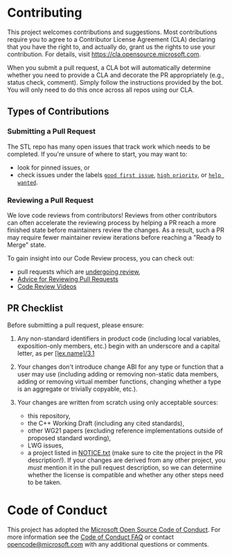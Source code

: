 # Contributing

This project welcomes contributions and suggestions. Most contributions require you to agree to a
Contributor License Agreement (CLA) declaring that you have the right to, and actually do, grant us
the rights to use your contribution. For details, visit https://cla.opensource.microsoft.com.

When you submit a pull request, a CLA bot will automatically determine whether you need to provide
a CLA and decorate the PR appropriately (e.g., status check, comment). Simply follow the instructions
provided by the bot. You will only need to do this once across all repos using our CLA.

## Types of Contributions

### Submitting a Pull Request
The STL repo has many open issues that track work which needs to be completed.
If you're unsure of where to start, you may want to:
 * look for pinned issues, or
 * check issues under the labels [`good first issue`][label:"good first issue"], 
  [`high priority`][label:"high priority"], or [`help wanted`][label:"help wanted"].

### Reviewing a Pull Request

We love code reviews from contributors! Reviews from other contributors can often accelerate the reviewing process
by helping a PR reach a more finished state before maintainers review the changes. As a result, such a PR may require
fewer maintainer review iterations before reaching a "Ready to Merge" state.

To gain insight into our Code Review process, you can check out:
 * pull requests which are [undergoing review][review:changes-requested],
 * [Advice for Reviewing Pull Requests][wiki:advice-for-reviewing]
 * [Code Review Videos][wiki:videos]

## PR Checklist

Before submitting a pull request, please ensure:

1. Any non-standard identifiers in product code (including local variables, exposition-only members, etc.)
   begin with an underscore and a capital letter, as per [[lex.name]/3.1](https://eel.is/c++draft/lex.name#3.1)

2. Your changes don't introduce change ABI for any type or function that a user may use (including adding or removing 
  non-static data members, adding or removing virtual member functions, changing whether a type is an aggregate
  or trivially copyable, etc.).

3. Your changes are written from scratch using only acceptable sources:
   * this repository,
   * the C++ Working Draft (including any cited standards),
   * other WG21 papers (excluding
  reference implementations outside of proposed standard wording),
   * LWG issues,
   * a project listed in [NOTICE.txt][NOTICE.txt] (make sure to cite the project in the PR description!).
  If your changes are derived from any other project, you _must_ mention it
  in the pull request description, so we can determine whether the license is compatible and whether any other
  steps need to be taken.

# Code of Conduct

This project has adopted the [Microsoft Open Source Code of Conduct](https://opensource.microsoft.com/codeofconduct/).
For more information see the [Code of Conduct FAQ](https://opensource.microsoft.com/codeofconduct/faq/) or
contact [opencode@microsoft.com](mailto:opencode@microsoft.com) with any additional questions or comments.

[label:"good first issue"]: /microsoft/STL/issues?q=is%3Aopen+is%3Aissue+label%3A%22good+first+issue%22
[label:"high priority"]: /microsoft/STL/issues?q=is%3Aopen+is%3Aissue+label%3A%22high+priority%22
[label:"help wanted"]: /microsoft/STL/issues?q=is%3Aopen+is%3Aissue+label%3A%22help+wanted%22
[review:changes-requested]: /microsoft/STL/pulls?q=is%3Apr+is%3Aopen+review%3Achanges-requested
[wiki:advice-for-reviewing]: /microsoft/STL/wiki/Advice-for-Reviewing-Pull-Requests
[NOTICE.txt]: /microsoft/STL/blob/main/NOTICE.txt
[wiki:videos]: /microsoft/STL/wiki/Code-Review-Videos
